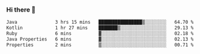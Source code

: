 ### Hi there 👋

<!--START_SECTION:waka-->

```txt
Java              3 hrs 15 mins   ████████████████▒░░░░░░░░   64.70 %
Kotlin            1 hr 27 mins    ███████▒░░░░░░░░░░░░░░░░░   29.13 %
Ruby              6 mins          ▓░░░░░░░░░░░░░░░░░░░░░░░░   02.18 %
Java Properties   6 mins          ▓░░░░░░░░░░░░░░░░░░░░░░░░   02.13 %
Properties        2 mins          ▒░░░░░░░░░░░░░░░░░░░░░░░░   00.71 %
```

<!--END_SECTION:waka-->

<!--
**jerry-shao/jerry-shao** is a ✨ _special_ ✨ repository because its `README.md` (this file) appears on your GitHub profile.

Here are some ideas to get you started:

- 🔭 I’m currently working on ...
- 🌱 I’m currently learning ...
- 👯 I’m looking to collaborate on ...
- 🤔 I’m looking for help with ...
- 💬 Ask me about ...
- 📫 How to reach me: ...
- 😄 Pronouns: ...
- ⚡ Fun fact: ...
-->
